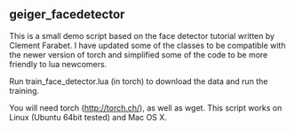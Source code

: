 geiger_facedetector
---------------------------

This is a small demo script based on the face detector tutorial written by Clement Farabet.  I have updated some of the classes to be compatible with the newer version of torch and simplified some of the code to be more friendly to lua newcomers.

Run train_face_detector.lua (in torch) to download the data and run the training.

You will need torch (http://torch.ch/), as well as wget.  This script works on Linux (Ubuntu 64bit tested) and Mac OS X.
